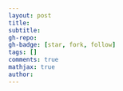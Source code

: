 ```yaml
---
layout: post
title: 
subtitle: 
gh-repo: 
gh-badge: [star, fork, follow]
tags: []
comments: true
mathjax: true
author: 
---
```

